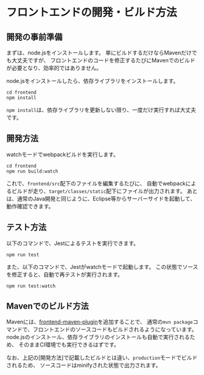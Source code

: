 # フロントエンドの開発・ビルド方法

## 開発の事前準備

まずは、node.jsをインストールします。
単にビルドするだけならMavenだけでも大丈夫ですが、
フロントエンドのコードを修正するたびにMavenでのビルドが必要となり、効率的ではありません。

node.jsをインストールしたら、依存ライブラリをインストールします。

```
cd frontend
npm install
```

`npm install`は、依存ライブラリを更新しない限り、一度だけ実行すれば大丈夫です。

## 開発方法

watchモードでwebpackビルドを実行します。

```
cd frontend
npm run build:watch
```

これで、`frontend/src`配下のファイルを編集するたびに、
自動でwebpackによるビルドが走り、`target/classes/static`配下にファイルが出力されます。
あとは、通常のJava開発と同じように、Eclipse等からサーバーサイドを起動して、動作確認できます。

## テスト方法

以下のコマンドで、Jestによるテストを実行できます。

```
npm run test
```

また、以下のコマンドで、Jestがwatchモードで起動します。
この状態でソースを修正すると、自動で再テストが実行されます。

```
npm run test:watch
```

## Mavenでのビルド方法

Mavenには、[frontend-maven-plugin](https://github.com/eirslett/frontend-maven-plugin)を追加することで、
通常の`mvn package`コマンドで、フロントエンドのソースコードもビルドされるようになっています。
node.jsのインストール、依存ライブラリのインストールも自動で実行されるため、
そのままCI環境でも実行できるはずです。

なお、上記の[開発方法]で記載したビルドとは違い、`production`モードでビルドされるため、
ソースコードはminifyされた状態で出力されます。
